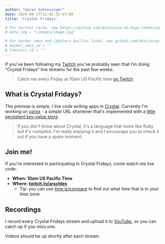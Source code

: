 ```yaml
---
author: "Aaron Schlesinger"
date: 2020-04-17T11:02:32-07:00
title: 'Crystal Fridays'

# For twitter cards, see https://github.com/mtn/cocoa-eh-hugo-theme/wiki/Twitter-cards
# meta_img = "/images/image.jpg"

# For hacker news and lobsters builtin links, see github.com/mtn/cocoa-eh-hugo-theme/wiki/Social-Links
# hacker_news_id = ""
# lobsters_id = ""
---
```


If you've been following my [Twitch](https://twitch.com/arschles) you've probably seen that I'm doing "Crystal Fridays" live streams for the past few weeks.

>Catch me every Friday at 10am US Pacific time [on Twitch](https://twitch.tv/arschles)

## What is Crystal Fridays?
The premise is simple. I live code writing apps in [Crystal](https://crystal-lang.org). Currently I'm working on [cprox](https://github.com/arschles/cprox) - a simple URL shortener that's implemented with a [little persistent key-value store](https://github.com/CodeSteak/Nuummite).

>If you don't know about Crystal, it's a language that looks like Ruby but it's _compiled_. I'm really enjoying it and I encourage you to check it out if you have a spare moment.

## Join me!
If you're interested in participating in Crystal Fridays, come watch me live code:

- **When: 10am US Pacific Time**
- **Where: [twitch.tv/arschles](https://twitch.tv/arschles)**
    - Tip: you can use [time.is/compare](https://time.is/compare) to find out what time that is in your time zone

## Recordings

I record every Crystal Fridays stream and upload it to [YouTube](https://www.youtube.com/playlist?list=PLd5PS0DQ17GBxMQ78nmowkAxilgS_LrNB), so you can catch up if you miss one.

Videos should be up shortly after each stream.